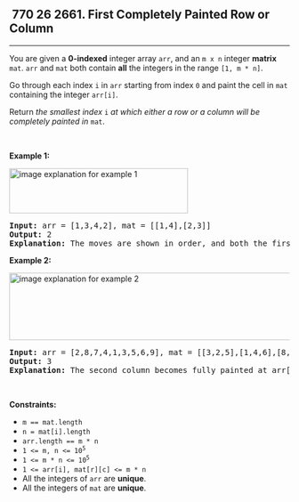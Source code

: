 <h2> 770 26
2661. First Completely Painted Row or Column</h2><hr><div><p>You are given a <strong>0-indexed</strong> integer array <code>arr</code>, and an <code>m x n</code> integer <strong>matrix</strong> <code>mat</code>. <code>arr</code> and <code>mat</code> both contain <strong>all</strong> the integers in the range <code>[1, m * n]</code>.</p>

<p>Go through each index <code>i</code> in <code>arr</code> starting from index <code>0</code> and paint the cell in <code>mat</code> containing the integer <code>arr[i]</code>.</p>

<p>Return <em>the smallest index</em> <code>i</code> <em>at which either a row or a column will be completely painted in</em> <code>mat</code>.</p>

<p>&nbsp;</p>
<p><strong class="example">Example 1:</strong></p>
<img alt="" src="image explanation for example 1"><img alt="image explanation for example 1" src="https://assets.leetcode.com/uploads/2023/01/18/grid1.jpg" style="width: 321px; height: 81px;">
<pre><strong>Input:</strong> arr = [1,3,4,2], mat = [[1,4],[2,3]]
<strong>Output:</strong> 2
<strong>Explanation:</strong> The moves are shown in order, and both the first row and second column of the matrix become fully painted at arr[2].
</pre>

<p><strong class="example">Example 2:</strong></p>
<img alt="image explanation for example 2" src="https://assets.leetcode.com/uploads/2023/01/18/grid2.jpg" style="width: 601px; height: 121px;">
<pre><strong>Input:</strong> arr = [2,8,7,4,1,3,5,6,9], mat = [[3,2,5],[1,4,6],[8,7,9]]
<strong>Output:</strong> 3
<strong>Explanation:</strong> The second column becomes fully painted at arr[3].
</pre>

<p>&nbsp;</p>
<p><strong>Constraints:</strong></p>

<ul>
	<li><code>m == mat.length</code></li>
	<li><code>n = mat[i].length</code></li>
	<li><code>arr.length == m * n</code></li>
	<li><code>1 &lt;= m, n &lt;= 10<sup>5</sup></code></li>
	<li><code>1 &lt;= m * n &lt;= 10<sup>5</sup></code></li>
	<li><code>1 &lt;= arr[i], mat[r][c] &lt;= m * n</code></li>
	<li>All the integers of <code>arr</code> are <strong>unique</strong>.</li>
	<li>All the integers of <code>mat</code> are <strong>unique</strong>.</li>
</ul>
</div>
